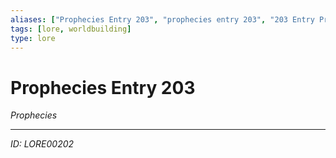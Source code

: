 ```yaml
---
aliases: ["Prophecies Entry 203", "prophecies entry 203", "203 Entry Prophecies"]
tags: [lore, worldbuilding]
type: lore
---
```


# Prophecies Entry 203

*Prophecies*

---
*ID: LORE00202*